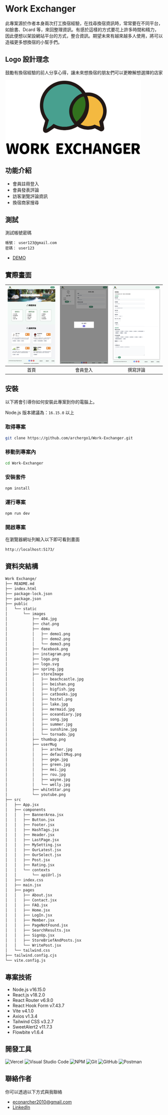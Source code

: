 # Work Exchanger

此專案源於作者本身兩次打工換宿經驗，在找尋換宿資訊時，常常要在不同平台，如臉書、Dcard 等，來回整理資訊。有感於這樣的方式要花上許多時間和精力，因此便想以架設網站平台的方式，整合資訊。期望未來有越來越多人使用，將可以造福更多想換宿的小幫手們。

## Logo 設計理念

鼓勵有換宿經驗的前人分享心得，讓未來想換宿的朋友們可以更瞭解想選擇的店家

<img
  style="height: 240px;"
  src="./public/static/images/logo.png">

## 功能介紹

- 會員註冊登入
- 會員發表評論
- 訪客瀏覽評論資訊
- 換宿商家搜尋

## 測試

測試帳號密碼

```bash
帳號： user123@gmail.com
密碼： user123
```

- [DEMO](https://work-exchange.vercel.app/)

## 實際畫面

| ![demo1](/public/static/images/demo/demo1.png) | ![demo2](/public/static/images/demo/demo2.png) | ![demo3](/public/static/images/demo/demo3.png) |
| :--------------------------------------------: | :--------------------------------------------: | :--------------------------------------------: |
|                      首頁                      |                    會員登入                    |                    撰寫評論                    |

## 安裝

以下將會引導你如何安裝此專案到你的電腦上。

Node.js 版本建議為：`16.15.0` 以上

### 取得專案

```bash
git clone https://github.com/archergo1/Work-Exchanger.git
```

### 移動到專案內

```bash
cd Work-Exchanger
```

### 安裝套件

```bash
npm install
```

### 運行專案

```bash
npm run dev
```

### 開啟專案

在瀏覽器網址列輸入以下即可看到畫面

```bash
http://localhost:5173/
```

## 資料夾結構

```
Work Exchange/
├── README.md
├── index.html
├── package-lock.json
├── package.json
├── public
│   └── static
│       └── images
│           ├── 404.jpg
│           ├── chat.png
│           ├── demo
│           │   ├── demo1.png
│           │   ├── demo2.png
│           │   └── demo3.png
│           ├── facebook.png
│           ├── instagram.png
│           ├── logo.png
│           ├── logo.svg
│           ├── spring.jpg
│           ├── storeImage
│           │   ├── beachcastle.jpg
│           │   ├── beishan.png
│           │   ├── bigfish.jpg
│           │   ├── catbooks.jpg
│           │   ├── hostel.png
│           │   ├── lake.jpg
│           │   ├── mermaid.jpg
│           │   ├── oceandiary.jpg
│           │   ├── song.jpg
│           │   ├── summer.jpg
│           │   ├── sunshine.jpg
│           │   └── tornado.jpg
│           ├── thumbup.png
│           ├── userMug
│           │   ├── archer.jpg
│           │   ├── defaultMug.png
│           │   ├── gege.jpg
│           │   ├── green.jpg
│           │   ├── mei.jpg
│           │   ├── rou.jpg
│           │   ├── wayne.jpg
│           │   └── welly.jpg
│           ├── whiteStar.png
│           └── youtube.png
├── src
│   ├── App.jsx
│   ├── components
│   │   ├── BannerArea.jsx
│   │   ├── Button.jsx
│   │   ├── Footer.jsx
│   │   ├── HashTags.jsx
│   │   ├── Header.jsx
│   │   ├── LastPage.jsx
│   │   ├── MySetting.jsx
│   │   ├── OurLatest.jsx
│   │   ├── OurSelect.jsx
│   │   ├── Post.jsx
│   │   ├── Rating.jsx
│   │   └── contexts
│   │       └── apiUrl.js
│   ├── index.css
│   ├── main.jsx
│   ├── pages
│   │   ├── About.jsx
│   │   ├── Contact.jsx
│   │   ├── FAQ.jsx
│   │   ├── Home.jsx
│   │   ├── LogIn.jsx
│   │   ├── Member.jsx
│   │   ├── PageNotFound.jsx
│   │   ├── SearchResults.jsx
│   │   ├── SignUp.jsx
│   │   ├── StoreBriefAndPosts.jsx
│   │   └── WritePost.jsx
│   └── tailwind.css
├── tailwind.config.cjs
└── vite.config.js
```

## 專案技術

- Node.js v16.15.0
- React.js v18.2.0
- React Router v6.9.0
- React Hook Form v7.43.7
- Vite v4.1.0
- Axios v1.3.4
- Tailwind CSS v3.2.7
- SweetAlert2 v11.7.3
- Flowbite v1.6.4

## 開發工具

![Vercel](https://img.shields.io/badge/vercel-%23000000.svg?style=for-the-badge&logo=vercel&logoColor=white)
![Visual Studio Code](https://img.shields.io/badge/Visual%20Studio%20Code-0078d7.svg?style=for-the-badge&logo=visual-studio-code&logoColor=white)
![NPM](https://img.shields.io/badge/NPM-%23CB3837.svg?style=for-the-badge&logo=npm&logoColor=white)
![Git](https://img.shields.io/badge/git-%23F05033.svg?style=for-the-badge&logo=git&logoColor=white)
![GitHub](https://img.shields.io/badge/github-%23121011.svg?style=for-the-badge&logo=github&logoColor=white)
![Postman](https://img.shields.io/badge/Postman-FF6C37?style=for-the-badge&logo=postman&logoColor=white)

## 聯絡作者

你可以透過以下方式與我聯絡

- econarcher2010@gmail.com
- [LinkedIn](https://www.linkedin.com/in/archerkeepgoing12/)
